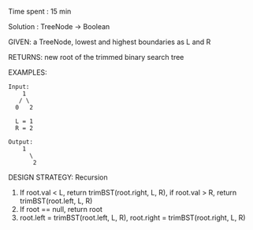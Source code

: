 Time spent : 15 min

Solution : TreeNode -> Boolean	

GIVEN: a TreeNode, lowest and highest boundaries as L and R

RETURNS: new root of the trimmed binary search tree

EXAMPLES:

```
Input: 
    1
   / \
  0   2

  L = 1
  R = 2

Output: 
    1
      \
       2
```

DESIGN STRATEGY: Recursion



1. If root.val < L, return trimBST(root.right, L, R), if root.val > R, return trimBST(root.left, L, R)
2. If root == null, return root
3. root.left = trimBST(root.left, L, R), root.right = trimBST(root.right, L, R)
